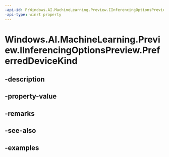 ```yaml
---
-api-id: P:Windows.AI.MachineLearning.Preview.IInferencingOptionsPreview.PreferredDeviceKind
-api-type: winrt property
---
```


<!-- Property syntax.
public LearningModelDeviceKindPreview PreferredDeviceKind { get;  set; }
-->

# Windows.AI.MachineLearning.Preview.IInferencingOptionsPreview.PreferredDeviceKind

## -description

## -property-value

## -remarks

## -see-also

## -examples

